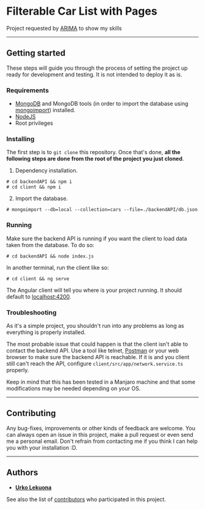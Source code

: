 # Filterable Car List with Pages
Project requested by [ARIMA](https://arima.eu/es/) to show my skills 

---

## Getting started

These steps will guide you through the process of setting the project up ready for development and testing. It is not intended to deploy it as is.

### Requirements
* [MongoDB](https://docs.mongodb.com/manual/installation/#tutorial-installation) and MongoDB tools (in order to import the database using [mongoimport](https://docs.mongodb.com/manual/reference/program/mongoimport/)) installed.
* [NodeJS](https://nodejs.org/en/download/)
* Root privileges

### Installing

The first step is to `git clone` this repository. Once that's done, **all the following steps are done from the root of the project you just cloned**.

1. Dependency installation.
```
# cd backendAPI && npm i
# cd client && npm i
```
2. Import the database.
```
# mongoimport --db=local --collection=cars --file=./backendAPI/db.json
```

### Running

Make sure the backend API is running if you want the client to load data taken from the database. To do so:

```
# cd backendAPI && node index.js
``` 

In another terminal, run the client like so:

```
# cd client && ng serve
```

The Angular client will tell you where is your project running. It should default to [localhost:4200](http://localhost:4200).

### Troubleshooting

As it's a simple project, you shouldn't run into any problems as long as everything is properly installed. 

The most probable issue that could happen is that the client isn't able to contact the backend API. Use a tool like telnet, [Postman](https://www.getpostman.com/) or your web browser to make sure the backend API is reachable. If it is and you client still can't reach the API, configure `client/src/app/network.service.ts` properly.

Keep in mind that this has been tested in a Manjaro machine and that some modifications may be needed depending on your OS.

---

## Contributing

Any bug-fixes, improvements or other kinds of feedback are welcome. You can always open an issue in this project, make a pull request or even send me a personal email. Don't refrain from contacting me if you think I can help you with your installation :D.

---

## Authors

* **[Urko Lekuona](https://github.com/UrkoLekuona)**

See also the list of [contributors](https://github.com/UrkoLekuona/clock-in-software/graphs/contributors) who participated in this project.


